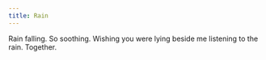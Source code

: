 ```yaml
---
title: Rain
---
```


Rain falling. So soothing. Wishing you were lying beside me listening to the rain. Together.
